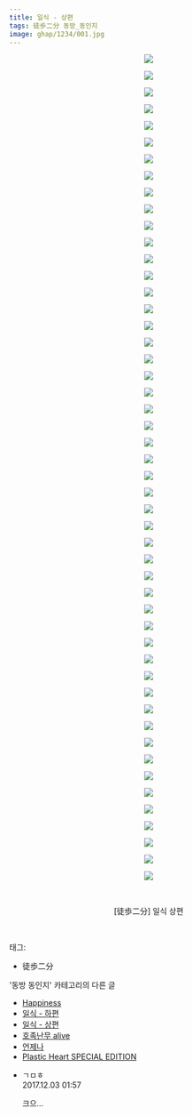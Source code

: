 ```yaml
---
title: 일식 - 상편
tags: 徒歩二分 동방_동인지
image: ghap/1234/001.jpg
---
```

<div class="article">
<p style="text-align: center; clear: none; float: none;"><img src="{{ site.nasurl }}/ghap/1234/001.jpg"/></p>
<p style="text-align: center; clear: none; float: none;"><img src="{{ site.nasurl }}/ghap/1234/002.jpg"/></p>
<p style="text-align: center; clear: none; float: none;"><img src="{{ site.nasurl }}/ghap/1234/003.jpg"/></p>
<p style="text-align: center; clear: none; float: none;"><img src="{{ site.nasurl }}/ghap/1234/004.jpg"/></p>
<p style="text-align: center; clear: none; float: none;"><img src="{{ site.nasurl }}/ghap/1234/005.jpg"/></p>
<p style="text-align: center; clear: none; float: none;"><img src="{{ site.nasurl }}/ghap/1234/006.jpg"/></p>
<p style="text-align: center; clear: none; float: none;"><img src="{{ site.nasurl }}/ghap/1234/007.jpg"/></p>
<p style="text-align: center; clear: none; float: none;"><img src="{{ site.nasurl }}/ghap/1234/008.jpg"/></p>
<p style="text-align: center; clear: none; float: none;"><img src="{{ site.nasurl }}/ghap/1234/009.jpg"/></p>
<p style="text-align: center; clear: none; float: none;"><img src="{{ site.nasurl }}/ghap/1234/010.jpg"/></p>
<p style="text-align: center; clear: none; float: none;"><img src="{{ site.nasurl }}/ghap/1234/011.jpg"/></p>
<p style="text-align: center; clear: none; float: none;"><img src="{{ site.nasurl }}/ghap/1234/012.jpg"/></p>
<p style="text-align: center; clear: none; float: none;"><img src="{{ site.nasurl }}/ghap/1234/013.jpg"/></p>
<p style="text-align: center; clear: none; float: none;"><img src="{{ site.nasurl }}/ghap/1234/014.jpg"/></p>
<p style="text-align: center; clear: none; float: none;"><img src="{{ site.nasurl }}/ghap/1234/015.jpg"/></p>
<p style="text-align: center; clear: none; float: none;"><img src="{{ site.nasurl }}/ghap/1234/016.jpg"/></p>
<p style="text-align: center; clear: none; float: none;"><img src="{{ site.nasurl }}/ghap/1234/017.jpg"/></p>
<p style="text-align: center; clear: none; float: none;"><img src="{{ site.nasurl }}/ghap/1234/018.jpg"/></p>
<p style="text-align: center; clear: none; float: none;"><img src="{{ site.nasurl }}/ghap/1234/019.jpg"/></p>
<p style="text-align: center; clear: none; float: none;"><img src="{{ site.nasurl }}/ghap/1234/020.jpg"/></p>
<p style="text-align: center; clear: none; float: none;"><img src="{{ site.nasurl }}/ghap/1234/021.jpg"/></p>
<p style="text-align: center; clear: none; float: none;"><img src="{{ site.nasurl }}/ghap/1234/022.jpg"/></p>
<p style="text-align: center; clear: none; float: none;"><img src="{{ site.nasurl }}/ghap/1234/023.jpg"/></p>
<p style="text-align: center; clear: none; float: none;"><img src="{{ site.nasurl }}/ghap/1234/024.jpg"/></p>
<p style="text-align: center; clear: none; float: none;"><img src="{{ site.nasurl }}/ghap/1234/025.jpg"/></p>
<p style="text-align: center; clear: none; float: none;"><img src="{{ site.nasurl }}/ghap/1234/026.jpg"/></p>
<p style="text-align: center; clear: none; float: none;"><img src="{{ site.nasurl }}/ghap/1234/027.jpg"/></p>
<p style="text-align: center; clear: none; float: none;"><img src="{{ site.nasurl }}/ghap/1234/028.jpg"/></p>
<p style="text-align: center; clear: none; float: none;"><img src="{{ site.nasurl }}/ghap/1234/029.jpg"/></p>
<p style="text-align: center; clear: none; float: none;"><img src="{{ site.nasurl }}/ghap/1234/030.jpg"/></p>
<p style="text-align: center; clear: none; float: none;"><img src="{{ site.nasurl }}/ghap/1234/031.jpg"/></p>
<p style="text-align: center; clear: none; float: none;"><img src="{{ site.nasurl }}/ghap/1234/032.jpg"/></p>
<p style="text-align: center; clear: none; float: none;"><img src="{{ site.nasurl }}/ghap/1234/033.jpg"/></p>
<p style="text-align: center; clear: none; float: none;"><img src="{{ site.nasurl }}/ghap/1234/034.jpg"/></p>
<p style="text-align: center; clear: none; float: none;"><img src="{{ site.nasurl }}/ghap/1234/035.jpg"/></p>
<p style="text-align: center; clear: none; float: none;"><img src="{{ site.nasurl }}/ghap/1234/036.jpg"/></p>
<p style="text-align: center; clear: none; float: none;"><img src="{{ site.nasurl }}/ghap/1234/037.jpg"/></p>
<p style="text-align: center; clear: none; float: none;"><img src="{{ site.nasurl }}/ghap/1234/038.jpg"/></p>
<p style="text-align: center; clear: none; float: none;"><img src="{{ site.nasurl }}/ghap/1234/039.jpg"/></p>
<p style="text-align: center; clear: none; float: none;"><img src="{{ site.nasurl }}/ghap/1234/040.jpg"/></p>
<p style="text-align: center; clear: none; float: none;"><img src="{{ site.nasurl }}/ghap/1234/041.jpg"/></p>
<p style="text-align: center; clear: none; float: none;"><img src="{{ site.nasurl }}/ghap/1234/042.jpg"/></p>
<p style="text-align: center; clear: none; float: none;"><img src="{{ site.nasurl }}/ghap/1234/043.jpg"/></p>
<p style="text-align: center; clear: none; float: none;"><img src="{{ site.nasurl }}/ghap/1234/044.jpg"/></p>
<p style="text-align: center; clear: none; float: none;"><img src="{{ site.nasurl }}/ghap/1234/045.jpg"/></p>
<p style="text-align: center; clear: none; float: none;"><img src="{{ site.nasurl }}/ghap/1234/046.jpg"/></p>
<p style="text-align: center; clear: none; float: none;"><img src="{{ site.nasurl }}/ghap/1234/047.jpg"/></p>
<p style="text-align: center; clear: none; float: none;"><img src="{{ site.nasurl }}/ghap/1234/048.jpg"/></p>
<p style="text-align: center; clear: none; float: none;"><img src="{{ site.nasurl }}/ghap/1234/049.jpg"/></p>
<p style="text-align: center; clear: none; float: none;"><img src="{{ site.nasurl }}/ghap/1234/050.jpg"/></p>
<p style="text-align: center; clear: none; float: none;"><br/></p>
<p style="text-align: center; clear: none; float: none;">[徒歩二分] 일식 상편</p>
<p><br/></p>
</div><div class="tagTrail">
<p>태그: </p>
<ul>
<li>徒歩二分</li>
</ul>
</div><div class="another">
<p>'동방 동인지' 카테고리의 다른 글</p>
<ul>
<li><a href="/2016-07-30-ghap_1236">Happiness</a></li>
<li><a href="/2016-07-30-ghap_1235">일식 - 하편</a></li>
<li><a href="/2016-07-30-ghap_1234">일식 - 상편</a></li>
<li><a href="/2016-07-30-ghap_1232">호족난무 alive</a></li>
<li><a href="/2016-07-30-ghap_1231">언제나</a></li>
<li><a href="/2016-07-30-ghap_1230">Plastic Heart SPECIAL EDITION</a></li>
</ul>
</div><div class="cb_module cb_fluid">
<div class="cb_wrt cb_profile">
<div class="comment">
<ul>
<li class="cb_thumb_off" id="comment15143320">
<div class="cb_comment_area">
<div class="cb_info_area">
<div class="cb_section">
<span class="cb_nick_name">ㄱㅁㅎ</span>
</div>
<div class="cb_section">
<span class="cb_date">2017.12.03 01:57 </span>
</div>
</div>
<div class="cb_dsc_comment">
<p class="cb_dsc">
											크으...
										</p>
</div>
</div></li>
</ul>
</div>
</div><!-- commentList close -->
</div>